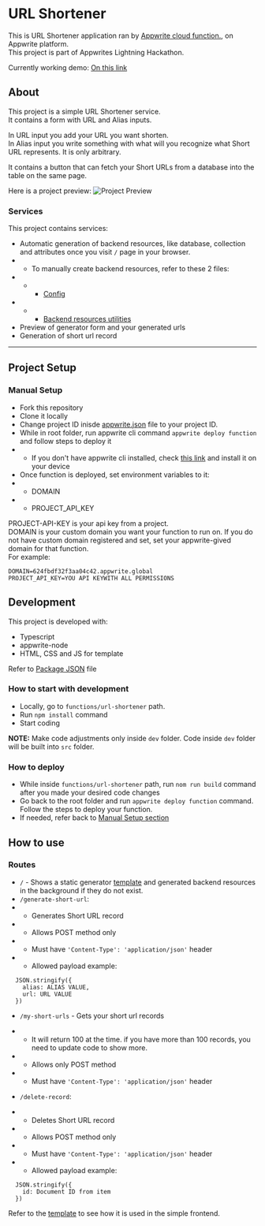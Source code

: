 # URL Shortener

This is URL Shortener application ran by [Appwrite cloud function.](https://appwrite.io), on Appwrite platform.  
This project is part of Appwrites Lightning Hackathon.  

Currently working demo: [On this link](https://6515fbdc6a7b8aa04c45.appwrite.global
)

## About

This project is a simple URL Shortener service.  
It contains a form with URL and Alias inputs.

In URL input you add your URL you want shorten.  
In Alias input you write something with what will you recognize what Short URL represents. It is only arbitrary. 

It contains a button that can fetch your Short URLs from a database into the table on the same page.

Here is a project preview:
![Project Preview](image.png)

### Services

This project contains services: 

- Automatic generation of backend resources, like database, collection and attributes once you visit `/` page in your browser. 
- - To manually create backend resources, refer to these 2 files:
- - - [Config](functions/url-shortener/dev/common/config.ts)
- - - [Backend resources utilities](functions/url-shortener/dev/common/backend-resources-utils.ts)
- Preview of generator form and your generated urls
- Generation of short url record

---

## Project Setup

### Manual Setup

- Fork this repository
- Clone it locally
- Change project ID inisde [appwrite.json](appwrite.json) file to your project ID.
- While in root folder, run appwrite cli command `appwrite deploy function` and follow steps to deploy it
- - If you don't have appwrite cli installed, check [this link](https://appwrite.io/docs/tooling/command-line/installation) and install it on your device
- Once function is deployed, set environment variables to it:
- - DOMAIN
- - PROJECT_API_KEY

PROJECT-API-KEY is your api key from a project.  
DOMAIN is your custom domain you want your function to run on. If you do not have custom domain registered and set, set your appwrite-gived domain for that function.  
For example:
```
DOMAIN=624fbdf32f3aa04c42.appwrite.global
PROJECT_API_KEY=YOU API KEYWITH ALL PERMISSIONS
```

## Development

This project is developed with: 
- Typescript
- appwrite-node
- HTML, CSS and JS for template

Refer to [Package JSON](package.json) file

### How to start with development

- Locally, go to `functions/url-shortener` path.
- Run `npm install` command
- Start coding

**NOTE:** Make code adjustments only inside `dev` folder. Code inside `dev` folder will be built into `src` folder.

### How to deploy

- While inside `functions/url-shortener` path, run `nom run build` command after you made your desired code changes
- Go back to the root folder and run `appwrite deploy function` command. Follow the steps to deploy your function. 
- If needed, refer back to [Manual Setup section](#manual-setup)

## How to use

### Routes

- `/` - Shows a static generator [template](functions/url-shortener/dev/ui/index.html) and generated backend resources in the background if they do not exist.
- `/generate-short-url`:
- - Generates Short URL record
- - Allows POST method only
- - Must have `'Content-Type': 'application/json'` header
- - Allowed payload example:
```
  JSON.stringify({
    alias: ALIAS VALUE,
    url: URL VALUE
  })
```
- `/my-short-urls` - Gets your short url records
- - It will return 100 at the time. if you have more than 100 records, you need to update code to show more.
- - Allows only POST method
- - Must have `'Content-Type': 'application/json'` header

- `/delete-record`:
- - Deletes Short URL record
- - Allows POST method only
- - Must have `'Content-Type': 'application/json'` header
- - Allowed payload example:
```
  JSON.stringify({
    id: Document ID from item
  })
```

Refer to the [template](functions/url-shortener/dev/ui/index.html) to see how it is used in the simple frontend.
